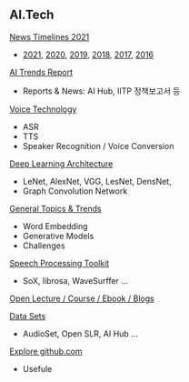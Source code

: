 ## AI.Tech 
[News Timelines 2021](./docs/NewsTimeline2021.md)  
* [2021](./docs/NewsTimeline2021.md), [2020](./docs/NewsTimeline2020.md), [2019](./docs/NewsTimeline2019.md), [2018](./docs/NewsTimeline2018.md), [2017](./docs/NewsTimeline2017.md), [2016](NewsTimeline2016.md)

[AI Trends Report](./docs/AI_Trends_Report.md)
* Reports & News: AI Hub, IITP 정책보고서 등 

[Voice Technology](./docs/VoiceTechTopics.md)
* ASR
* TTS
* Speaker Recognition / Voice Conversion  
  
[Deep Learning Architecture](./docs/DLArchitectures.md)
* LeNet, AlexNet, VGG, LesNet, DensNet, 
* Graph Convolution Network 

[General Topics & Trends](./docs/TrendsTopics.md)
* Word Embedding 
* Generative Models
* Challenges 

[Speech Processing Toolkit](./docs/SpeechProcToolkit.md)
* SoX, librosa, WaveSurffer ... 
  
[Open Lecture / Course / Ebook / Blogs](./docs/OpenCourseBook.md)

[Data Sets](./docs/Datasets.md)
* AudioSet, Open SLR, AI Hub ... 

[Explore github.com](./docs/git_collection.md)
* Usefule 
